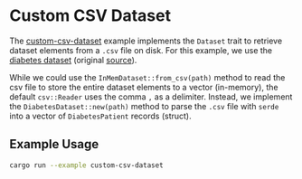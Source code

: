 # Custom CSV Dataset

The [custom-csv-dataset](src/dataset.rs) example implements the `Dataset` trait to retrieve dataset elements from a `.csv` file on disk. For this example, we use the [diabetes dataset](https://scikit-learn.org/stable/datasets/toy_dataset.html#diabetes-dataset) (original [source](https://www4.stat.ncsu.edu/~boos/var.select/diabetes.html)).

While we could use the `InMemDataset::from_csv(path)` method to read the csv file to store the entire dataset elements to a vector (in-memory), the default `csv::Reader` uses the comma `,` as a delimiter. Instead, we implement the `DiabetesDataset::new(path)` method to parse the `.csv` file with `serde` into a vector of `DiabetesPatient` records (struct).

## Example Usage

```sh
cargo run --example custom-csv-dataset
```


<!-- ```bash
git clone https://github.com/tracel-ai/burn.git
cd burn
# Use the --release flag to really speed up training.
echo "Using ndarray backend"
cargo run --example mnist --release --features ndarray                # CPU NdArray Backend - f32 - single thread
cargo run --example mnist --release --features ndarray-blas-openblas  # CPU NdArray Backend - f32 - blas with openblas
cargo run --example mnist --release --features ndarray-blas-netlib    # CPU NdArray Backend - f32 - blas with netlib
echo "Using tch backend"
export TORCH_CUDA_VERSION=cu113                                       # Set the cuda version
cargo run --example mnist --release --features tch-gpu                # GPU Tch Backend - f32
cargo run --example mnist --release --features tch-cpu                # CPU Tch Backend - f32
echo "Using wgpu backend"
cargo run --example mnist --release --features wgpu
``` -->
